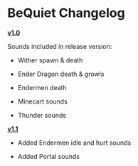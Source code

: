 # BeQuiet Changelog

<b> <a href="https://github.com/Alterux/BeQuiet/raw/master/BeQuiet-1.1.zip">v1.0</a></b>

Sounds included in release version:
- Wither spawn & death
- Ender Dragon death & growls
- Endermen death

- Minecart sounds

- Thunder sounds


<b> <a href="https://github.com/Alterux/BeQuiet/raw/master/BeQuiet-1.1.zip">v1.1</a></b>

- Added Endermen idle and hurt sounds

- Added Portal sounds
